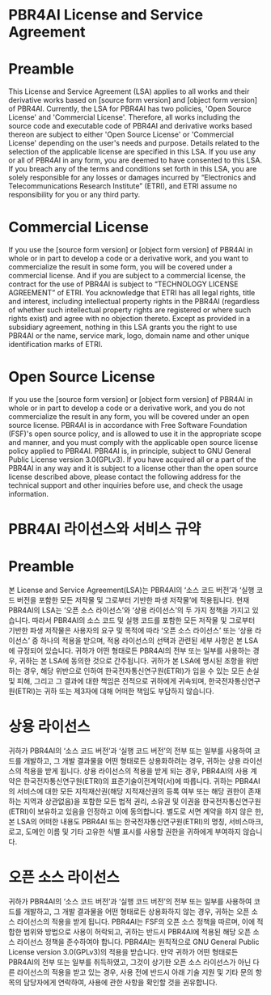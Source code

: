 # PBR4AI License and Service Agreement

# Preamble
This License and Service Agreement (LSA) applies to all works and their derivative works based on [source form version] and [object form version] of PBR4AI. Currently, the LSA for PBR4AI has two policies, 'Open Source License' and 'Commercial License'. Therefore, all works including the source code and executable code of PBR4AI and derivative works based thereon are subject to either 'Open Source License' or 'Commercial License' depending on the user's needs and purpose. Details related to the selection of the applicable license are specified in this LSA. If you use any or all of PBR4AI in any form, you are deemed to have consented to this LSA. If you breach any of the terms and conditions set forth in this LSA, you are solely responsible for any losses or damages incurred by “Electronics and Telecommunications Research Institute” (ETRI), and ETRI assume no responsibility for you or any third party.

# Commercial License
If you use the [source form version] or [object form version] of PBR4AI in whole or in part to develop a code or a derivative work, and you want to commercialize the result in some form, you will be covered under a commercial license. And if you are subject to a commercial license, the contract for the use of PBR4AI is subject to “TECHNOLOGY LICENSE AGREEMENT” of ETRI. You acknowledge that ETRI has all legal rights, title and interest, including intellectual property rights in the PBR4AI (regardless of whether such intellectual property rights are registered or where such rights exist) and agree with no objection thereto. Except as provided in a subsidiary agreement, nothing in this LSA grants you the right to use PBR4AI or the name, service mark, logo, domain name and other unique identification marks of ETRI.

# Open Source License
If you use the [source form version] or [object form version] of PBR4AI in whole or in part to develop a code or a derivative work, and you do not commercialize the result in any form, you will be covered under an open source license. PBR4AI is in accordance with Free Software Foundation (FSF)'s open source policy, and is allowed to use it in the appropriate scope and manner, and you must comply with the applicable open source license policy applied to PBR4AI. PBR4AI is, in principle, subject to GNU General Public License version 3.0(GPLv3). If you have acquired all or a part of the PBR4AI in any way and it is subject to a license other than the open source license described above, please contact the following address for the technical support and other inquiries before use, and check the usage information.

# PBR4AI 라이선스와 서비스 규약

# Preamble
본 License and Service Agreement(LSA)는 PBR4AI의 ‘소스 코드 버전’과 ‘실행 코드 버전을 포함한 모든 저작물 및 그로부터 기반한 파생 저작물’에 적용됩니다. 현재 PBR4AI의 LSA는 ‘오픈 소스 라이선스’와 ‘상용 라이선스’의 두 가지 정책을 가지고 있습니다. 따라서 PBR4AI의 소스 코드 및 실행 코드를 포함한 모든 저작물 및 그로부터 기반한 파생 저작물은 사용자의 요구 및 목적에 따라 ‘오픈 소스 라이선스’ 또는 ‘상용 라이선스’ 중 하나의 적용을 받으며, 적용 라이선스의 선택과 관련된 세부 사항은 본 LSA에 규정되어 있습니다. 귀하가 어떤 형태로든 PBR4AI의 전부 또는 일부를 사용하는 경우, 귀하는 본 LSA에 동의한 것으로 간주됩니다. 귀하가 본 LSA에 명시된 조항을 위반하는 경우, 해당 위반으로 인하여 한국전자통신연구원(ETRI)가 입을 수 있는 모든 손실 및 피해, 그리고 그 결과에 대한 책임은 전적으로 귀하에게 귀속되며, 한국전자통신연구원(ETRI)는 귀하 또는 제3자에 대해 어떠한 책임도 부담하지 않습니다.

# 상용 라이선스
귀하가 PBR4AI의 ‘소스 코드 버전’과 ‘실행 코드 버전’의 전부 또는 일부를 사용하여 코드를 개발하고, 그 개발 결과물을 어떤 형태로든 상용화하려는 경우, 귀하는 상용 라이선스의 적용을 받게 됩니다. 상용 라이선스의 적용을 받게 되는 경우, PBR4AI의 사용 계약은 한국전자통신연구원(ETRI)의 표준기술이전계약(서)에 따릅니다. 귀하는 PBR4AI의 서비스에 대한 모든 지적재산권(해당 지적재산권의 등록 여부 또는 해당 권한이 존재하는 지역과 상관없음)을 포함한 모든 법적 권리, 소유권 및 이권을 한국전자통신연구원(ETRI)이 보유하고 있음을 인정하고 이에 동의합니다. 별도로 서면 계약을 하지 않은 한, 본 LSA의 어떠한 내용도 PBR4AI 또는 한국전자통신연구원(ETRI)의 명칭, 서비스마크, 로고, 도메인 이름 및 기타 고유한 식별 표시를 사용할 권한을 귀하에게 부여하지 않습니다.

# 오픈 소스 라이선스
귀하가 PBR4AI의 ‘소스 코드 버전’과 ‘실행 코드 버전’의 전부 또는 일부를 사용하여 코드를 개발하고, 그 개발 결과물을 어떤 형태로든 상용화하지 않는 경우, 귀하는 오픈 소스 라이선스의 적용을 받게 됩니다. PBR4AI는 FSF의 오픈 소스 정책을 따르며, 이에 적합한 범위와 방법으로 사용이 허락되고, 귀하는 반드시 PBR4AI에 적용된 해당 오픈 소스 라이선스 정책을 준수하여야 합니다. PBR4AI는 원칙적으로 GNU General Public License version 3.0(GPLv3)의 적용을 받습니다. 만약 귀하가 어떤 형태로든 PBR4AI의 전부 또는 일부를 취득하였고, 그것이 상기한 오픈 소스 라이선스가 아닌 다른 라이선스의 적용을 받고 있는 경우, 사용 전에 반드시 아래 기술 지원 및 기타 문의 항목의 담당자에게 연락하여, 사용에 관한 사항을 확인할 것을 권유합니다.
